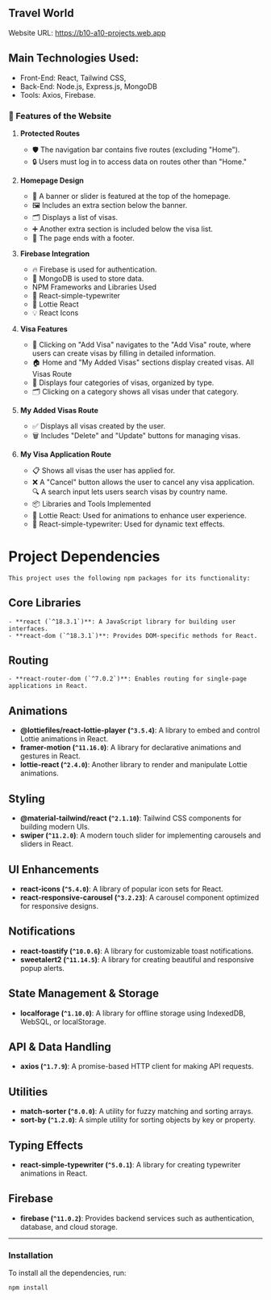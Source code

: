 ## Travel World
Website URL: https://b10-a10-projects.web.app

## Main Technologies Used:

* Front-End: React, Tailwind CSS,
* Back-End: Node.js, Express.js, MongoDB
* Tools: Axios, Firebase.


### 🌟 Features of the Website

1. **Protected Routes**

    * 🛡️ The navigation bar contains five routes (excluding "Home").
    * 🔒 Users must log in to access data on routes other than "Home."

2. **Homepage Design**

    * 🎯 A banner or slider is featured at the top of the homepage.
    * 🖼️ Includes an extra section below the banner.
    * 🗂️ Displays a list of visas.
    * ➕ Another extra section is included below the visa list.
    * 📄 The page ends with a footer.

3. **Firebase Integration**

    * 🔥 Firebase is used for authentication.
    * 💾 MongoDB is used to store data.
    * NPM Frameworks and Libraries Used
    * 📝 React-simple-typewriter
    * 🎥 Lottie React
    * 💡 React Icons

4. **Visa Features**

    * 🛂 Clicking on "Add Visa" navigates to the "Add Visa" route, where users can create visas by filling in detailed information.
    * 🏠 Home and "My Added Visas" sections display created visas.
    All Visas Route
    * 📂 Displays four categories of visas, organized by type.
    * 🗂️ Clicking on a category shows all visas under that category.

5. **My Added Visas Route**
    * ✅ Displays all visas created by the user.
    * 🗑️ Includes "Delete" and "Update" buttons for managing visas.

6. **My Visa Application Route**
    * 📋 Shows all visas the user has applied for.
    * ❌ A "Cancel" button allows the user to cancel any visa application.
    🔍 A search input lets users search visas by country name.
    * 📦 Libraries and Tools Implemented
    * 🎥 Lottie React: Used for animations to enhance user experience.
    * 📝 React-simple-typewriter: Used for dynamic text effects.

# Project Dependencies

    This project uses the following npm packages for its functionality:
    
## Core Libraries
    - **react (`^18.3.1`)**: A JavaScript library for building user interfaces.
    - **react-dom (`^18.3.1`)**: Provides DOM-specific methods for React.
    
## Routing
    - **react-router-dom (`^7.0.2`)**: Enables routing for single-page applications in React.
    
## Animations
   - **@lottiefiles/react-lottie-player (`^3.5.4`)**: A library to embed and control Lottie animations in React.
   - **framer-motion (`^11.16.0`)**: A library for declarative animations and gestures in React.
   - **lottie-react (`^2.4.0`)**: Another library to render and manipulate Lottie animations.
   
## Styling
   - **@material-tailwind/react (`^2.1.10`)**: Tailwind CSS components for building modern UIs.
   - **swiper (`^11.2.0`)**: A modern touch slider for implementing carousels and sliders in React.
   
## UI Enhancements
   - **react-icons (`^5.4.0`)**: A library of popular icon sets for React.
   - **react-responsive-carousel (`^3.2.23`)**: A carousel component optimized for responsive designs.
   
## Notifications
   - **react-toastify (`^10.0.6`)**: A library for customizable toast notifications.
   - **sweetalert2 (`^11.14.5`)**: A library for creating beautiful and responsive popup alerts.

## State Management & Storage
   - **localforage (`^1.10.0`)**: A library for offline storage using IndexedDB, WebSQL, or localStorage.

## API & Data Handling
   - **axios (`^1.7.9`)**: A promise-based HTTP client for making API requests.

## Utilities
   - **match-sorter (`^8.0.0`)**: A utility for fuzzy matching and sorting arrays.
   - **sort-by (`^1.2.0`)**: A simple utility for sorting objects by key or property.

## Typing Effects
   - **react-simple-typewriter (`^5.0.1`)**: A library for creating typewriter animations in React.

## Firebase
  - **firebase (`^11.0.2`)**: Provides backend services such as authentication, database, and cloud storage.

---

### Installation
  To install all the dependencies, run:
  
  ```bash
  npm install

